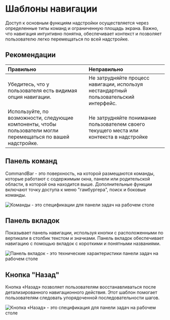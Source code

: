 # <a name="navigation-patterns"></a> Шаблоны навигации

Доступ к основным функциям надстройки осуществляется через определенные типы команд и ограниченную площадь экрана. Важно, что навигация интуитивно понятна, обеспечивает контекст и позволяет пользователю легко перемещаться по всей надстройке.

## <a name="best-practices"></a>Рекомендации

| Правильно    | Неправильно |
| :---- | :---- |
| Убедитесь, что у пользователя есть видимая опция навигации. | Не затрудняйте процесс навигации, используя нестандартный пользовательский интерфейс.
| Используйте, по возможности, следующие компоненты, чтобы пользователи могли перемещаться по вашей надстройке. | Не затрудняйте понимание пользователем своего текущего места или контекста в надстройке



## <a name="command-bar"></a>Панель команд

CommandBar - это поверхность, на которой размещаются команды, которые работают с содержимым окна, панели или родительской области, в которой она находится выше. Дополнительные функции включают точку доступа к меню "гамбургера", поиск и боковые команды.

![Команды - это спецификации для панели задач на рабочем столе](../images/add-in-command-bar.png)



## <a name="tab-bar"></a>Панель вкладок

Показывает панель навигации, используя кнопки с расположенными по вертикали в столбик текстом и значками. Панель вкладок обеспечивает навигацию с помощью вкладок с короткими и понятными названиями.

![Панель вкладок - это технические характеристики панели задач на рабочем столе](../images/add-in-tab-bar.png)


## <a name="back-button"></a>Кнопка "Назад"

Кнопка «Назад» позволяет пользователям восстанавливаться после детализированного навигационного действия. Этот шаблон помогает пользователям следовать упорядоченной последовательности шагов.  

![Кнопка «Назад» - это спецификация для панели задач на рабочем столе](../images/add-in-back-button.png)
